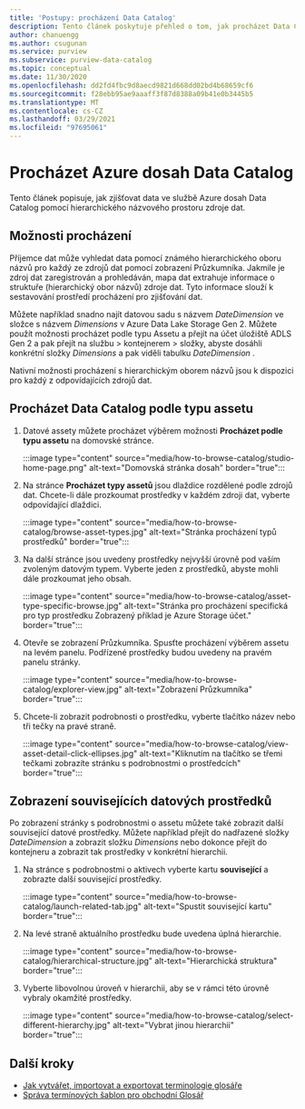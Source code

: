 ```yaml
---
title: 'Postupy: procházení Data Catalog'
description: Tento článek poskytuje přehled o tom, jak procházet Data Catalog Azure dosah na základě typu assetu.
author: chanuengg
ms.author: csugunan
ms.service: purview
ms.subservice: purview-data-catalog
ms.topic: conceptual
ms.date: 11/30/2020
ms.openlocfilehash: dd2fd4fbc9d8aecd9821d668dd02bd4b68659cf6
ms.sourcegitcommit: f28ebb95ae9aaaff3f87d8388a09b41e0b3445b5
ms.translationtype: MT
ms.contentlocale: cs-CZ
ms.lasthandoff: 03/29/2021
ms.locfileid: "97695061"
---
```

# <a name="browse-the-azure-purview-data-catalog"></a>Procházet Azure dosah Data Catalog

Tento článek popisuje, jak zjišťovat data ve službě Azure dosah Data Catalog pomocí hierarchického názvového prostoru zdroje dat.

## <a name="browse-experience"></a>Možnosti procházení

Příjemce dat může vyhledat data pomocí známého hierarchického oboru názvů pro každý ze zdrojů dat pomocí zobrazení Průzkumníka. Jakmile je zdroj dat zaregistrován a prohledáván, mapa dat extrahuje informace o struktuře (hierarchický obor názvů) zdroje dat. Tyto informace slouží k sestavování prostředí procházení pro zjišťování dat.

Můžete například snadno najít datovou sadu s názvem *DateDimension* ve složce s názvem *Dimensions* v Azure Data Lake Storage Gen 2. Můžete použít možnosti procházet podle typu Assetu a přejít na účet úložiště ADLS Gen 2 a pak přejít na službu > kontejnerem > složky, abyste dosáhli konkrétní složky *Dimensions* a pak viděli tabulku *DateDimension* .

Nativní možnosti procházení s hierarchickým oborem názvů jsou k dispozici pro každý z odpovídajících zdrojů dat.

## <a name="browse-the-data-catalog-by-asset-type"></a>Procházet Data Catalog podle typu assetu

1. Datové assety můžete procházet výběrem možnosti **Procházet podle typu assetu** na domovské stránce.

    :::image type="content" source="media/how-to-browse-catalog/studio-home-page.png" alt-text="Domovská stránka dosah" border="true":::

1. Na stránce **Procházet typy assetů** jsou dlaždice rozdělené podle zdrojů dat. Chcete-li dále prozkoumat prostředky v každém zdroji dat, vyberte odpovídající dlaždici.

    :::image type="content" source="media/how-to-browse-catalog/browse-asset-types.jpg" alt-text="Stránka procházení typů prostředků" border="true":::

1. Na další stránce jsou uvedeny prostředky nejvyšší úrovně pod vaším zvoleným datovým typem. Vyberte jeden z prostředků, abyste mohli dále prozkoumat jeho obsah.

    :::image type="content" source="media/how-to-browse-catalog/asset-type-specific-browse.jpg" alt-text="Stránka pro procházení specifická pro typ prostředku Zobrazený příklad je Azure Storage účet." border="true":::

1. Otevře se zobrazení Průzkumníka. Spusťte procházení výběrem assetu na levém panelu. Podřízené prostředky budou uvedeny na pravém panelu stránky.

    :::image type="content" source="media/how-to-browse-catalog/explorer-view.jpg" alt-text="Zobrazení Průzkumníka" border="true":::

1. Chcete-li zobrazit podrobnosti o prostředku, vyberte tlačítko název nebo tři tečky na pravé straně.

    :::image type="content" source="media/how-to-browse-catalog/view-asset-detail-click-ellipses.jpg" alt-text="Kliknutím na tlačítko se třemi tečkami zobrazíte stránku s podrobnostmi o prostředcích" border="true":::

## <a name="view-related-data-assets"></a>Zobrazení souvisejících datových prostředků

Po zobrazení stránky s podrobnostmi o assetu můžete také zobrazit další související datové prostředky. Můžete například přejít do nadřazené složky *DateDimension* a zobrazit složku *Dimensions* nebo dokonce přejít do kontejneru a zobrazit tak prostředky v konkrétní hierarchii.

1. Na stránce s podrobnostmi o aktivech vyberte kartu **související** a zobrazte další související prostředky.

    :::image type="content" source="media/how-to-browse-catalog/launch-related-tab.jpg" alt-text="Spustit související kartu" border="true":::

1. Na levé straně aktuálního prostředku bude uvedena úplná hierarchie.

    :::image type="content" source="media/how-to-browse-catalog/hierarchical-structure.jpg" alt-text="Hierarchická struktura" border="true":::

1. Vyberte libovolnou úroveň v hierarchii, aby se v rámci této úrovně vybraly okamžité prostředky.

    :::image type="content" source="media/how-to-browse-catalog/select-different-hierarchy.jpg" alt-text="Vybrat jinou hierarchii" border="true":::

## <a name="next-steps"></a>Další kroky

- [Jak vytvářet, importovat a exportovat terminologie glosáře](how-to-create-import-export-glossary.md)
- [Správa termínových šablon pro obchodní Glosář](how-to-manage-term-templates.md)
